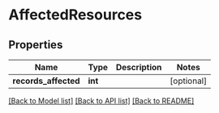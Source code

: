 # AffectedResources

## Properties
Name | Type | Description | Notes
------------ | ------------- | ------------- | -------------
**records_affected** | **int** |  | [optional] 

[[Back to Model list]](../README.md#documentation-for-models) [[Back to API list]](../README.md#documentation-for-api-endpoints) [[Back to README]](../README.md)


